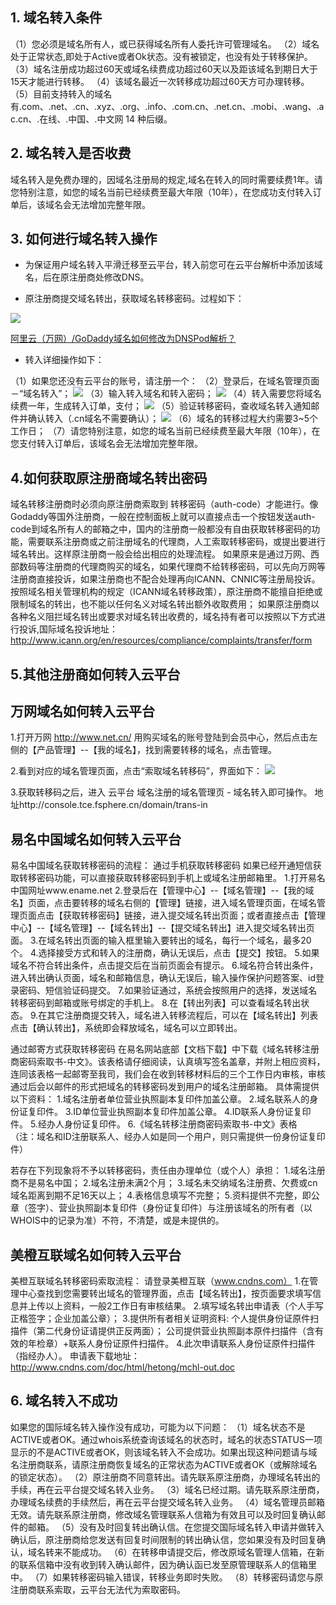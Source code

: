 ## 1. 域名转入条件
（1）您必须是域名所有人，或已获得域名所有人委托许可管理域名。
（2）域名处于正常状态,即处于Active或者Ok状态。没有被锁定，也没有处于转移保护。
（3）域名注册成功超过60天或域名续费成功超过60天以及距该域名到期日大于15天才能进行转移。
（4）该域名最近一次转移成功超过60天方可办理转移。
（5）目前支持转入的域名有.com、.net、.cn、.xyz、.org、.info、.com.cn、.net.cn、.mobi、.wang、.ac.cn、.在线、.中国、.中文网 14 种后缀。
## 2. 域名转入是否收费
域名转入是免费办理的，因域名注册局的规定,域名在转入的同时需要续费1年。请您特别注意，如您的域名当前已经续费至最大年限（10年），在您成功支付转入订单后，该域名会无法增加完整年限。
## 3. 如何进行域名转入操作

- 为保证用户域名转入平滑迁移至云平台，转入前您可在云平台解析中添加该域名，后在原注册商处修改DNS。

- 原注册商提交域名转出，获取域名转移密码。过程如下：

![](http://imgcache.tce.fsphere.cn/static/mc.qcloudimg.com/static/img/405236aa0d943fd2a106b1c581e55fb3/image.png)


[阿里云（万网）/GoDaddy域名如何修改为DNSPod解析？](http://tce.fsphere.cn/document/product/302/5518)

- 转入详细操作如下：

（1）如果您还没有云平台的账号，请注册一个：
（2）登录后，在域名管理页面－“域名转入”；
![](http://imgcache.tce.fsphere.cn/static/mccdn.qcloud.com/static/img/1e49e74df965d1e15144e149ff88b2dd/image.png)
（3）输入转入域名和转入密码；
![](http://imgcache.tce.fsphere.cn/static/mccdn.qcloud.com/static/img/816716a1cb2804c5eaa12e1c2f5bb76d/image.png)
（4）转入需要您将域名续费一年，生成转入订单，支付；
![](http://imgcache.tce.fsphere.cn/static/qzonestyle.gtimg.cn/qzone/vas/opensns/res/img/yumingzhuanru-2.png)
（5）验证转移密码，查收域名转入通知邮件并确认转入（.cn域名不需要确认）；
![](http://imgcache.tce.fsphere.cn/static/qzonestyle.gtimg.cn/qzone/vas/opensns/res/img/yumingzhuanru-3.png)
（6）域名的转移过程大约需要3~5个工作日；
（7）请您特别注意，如您的域名当前已经续费至最大年限（10年），在您支付转入订单后，该域名会无法增加完整年限。

## 4.如何获取原注册商域名转出密码
域名转移注册商时必须向原注册商索取到 转移密码（auth-code）才能进行。像Godaddy等国外注册商，一般在控制面板上就可以直接点击一个按钮发送auth-code到域名所有人的邮箱之中，国内的注册商一般都没有自由获取转移密码的功能，需要联系注册商或之前注册域名的代理商，人工索取转移密码，或提出要进行域名转出。这样原注册商一般会给出相应的处理流程。
如果原来是通过万网、西部数码等注册商的代理商购买的域名，如果代理商不给转移密码，可以先向万网等注册商直接投诉，如果注册商也不配合处理再向ICANN、CNNIC等注册局投诉。
按照域名相关管理机构的规定（ICANN域名转移政策），原注册商不能擅自拒绝或限制域名的转出，也不能以任何名义对域名转出额外收取费用； 如果原注册商以各种名义阻拦域名转出或要求对域名转出收费的，域名持有者可以按照以下方式进行投诉,国际域名投诉地址：http://www.icann.org/en/resources/compliance/complaints/transfer/form

## 5.其他注册商如何转入云平台
   ## 万网域名如何转入云平台

1.打开万网 http://www.net.cn/ 用购买域名的账号登陆到会员中心，然后点击左侧的【产品管理】--【我的域名】，找到需要转移的域名，点击管理。

2.看到对应的域名管理页面，点击“索取域名转移码”，界面如下：
![](http://imgcache.tce.fsphere.cn/static/mc.qcloudimg.com/static/img/63fd4cb58194bb41a132c87ca720be96/image.jpg)

3.获取转移码之后，进入 云平台 域名注册的域名管理页 - 域名转入即可操作。 地址http://console.tce.fsphere.cn/domain/trans-in
 
   ## 易名中国域名如何转入云平台

易名中国域名获取转移密码的流程：
通过手机获取转移密码
如果已经开通短信获取转移密码功能，可以直接获取转移密码到手机上或域名注册邮箱里。
1.打开易名中国网址www.ename.net
2.登录后在【管理中心】--【域名管理】--【我的域名】页面，点击要转移的域名右侧的【管理】链接，进入域名管理页面，在域名管理页面点击【获取转移密码】链接，进入提交域名转出页面；或者直接点击【管理中心】--【域名管理】--【域名转出】--【提交域名转出】进入提交域名转出页面。
3.在域名转出页面的输入框里输入要转出的域名，每行一个域名，最多20个。
4.选择接受方式和转入的注册商，确认无误后，点击【提交】按钮。
5.如果域名不符合转出条件，点击提交后在当前页面会有提示。
6.域名符合转出条件，进入转出确认页面，域名和邮箱信息，确认无误后，输入操作保护问题答案、id登录密码、短信验证码提交。
7.如果验证通过，系统会按照用户的选择，发送域名转移密码到邮箱或账号绑定的手机上。
8.在【转出列表】可以查看域名转出状态。
9.在其它注册商提交转入，域名进入转移流程后，可以在【域名转出】列表点击【确认转出】，系统即会释放域名，域名可以立即转出。
 
通过邮寄方式获取转移密码
在易名网站底部【文档下载】中下载《域名转移注册商密码索取书-中文》。该表格请仔细阅读，认真填写签名盖章，并附上相应资料，连同该表格一起邮寄至我司，我们会在收到转移材料后的三个工作日内审核，审核通过后会以邮件的形式把域名的转移密码发到用户的域名注册邮箱。
具体需提供以下资料：
1.域名注册者单位营业执照副本复印件加盖公章。
2.域名联系人的身份证复印件。
3.ID单位营业执照副本复印件加盖公章。
4.ID联系人身份证复印件。
5.经办人身份证复印件。
6.《域名转移注册商密码索取书-中文》表格 （注：域名和ID注册联系人、经办人如是同一个用户，则只需提供一份身份证复印件）

若存在下列现象将不予以转移密码，责任由办理单位（或个人）承担： 1.域名注册商不是易名中国；
2.域名注册未满2个月；
3.域名未交纳域名注册费、欠费或cn域名距离到期不足16天以上；
4.表格信息填写不完整；
5.资料提供不完整，即公章（签字）、营业执照副本复印件（身份证复印件）与注册该域名的所有者（以WHOIS中的记录为准）不符，不清楚，或是未提供的。

   ## 美橙互联域名如何转入云平台
美橙互联域名转移密码索取流程：
请登录美橙互联（www.cndns.com）
1.在管理中心查找到您需要转出域名的管理界面，点击【域名转出】，按页面要求填写信息并上传以上资料，一般2工作日有审核结果。
2.填写域名转出申请表（个人手写正楷签字；企业加盖公章）；
3.提供所有者相关证明资料:
个人提供身份证原件扫描件（第二代身份证请提供正反两面）；
公司提供营业执照副本原件扫描件（含有效的年检章）+联系人身份证原件扫描件。
4.此次申请联系人身份证原件扫描件（指经办人）。
申请表下载地址：http://www.cndns.com/doc/html/hetong/mchl-out.doc
 

## 6. 域名转入不成功
如果您的国际域名转入操作没有成功，可能为以下问题：
（1）域名状态不是ACTIVE或者OK。通过whois系统查询该域名的状态时，域名的状态STATUS一项显示的不是ACTIVE或者OK，则该域名转入不会成功。如果出现这种问题请与域名注册商联系，请原注册商恢复域名的正常状态为ACTIVE或者OK（或解除域名的锁定状态）。
（2）原注册商不同意转出。请先联系原注册商，办理域名转出的手续，再在云平台提交域名转入业务。
（3）域名已经过期。请先联系原注册商，办理域名续费的手续然后，再在云平台提交域名转入业务。
（4）域名管理员邮箱无效。请先联系原注册商，修改域名管理联系人信箱为有效且可以及时回复确认邮件的邮箱。
（5）没有及时回复转出确认信。在您提交国际域名转入申请并做转入确认后，原注册商给您发送有回复时间限制的转出确认信，您如果没有及时回复确认，域名转来不能成功。
（6）在转移申请提交后，修改原域名管理人信箱，在新的联系信箱中没有收到转入确认邮件，因为确认函已发至原管理联系人的信箱里中。
（7）如果转移密码输入错误，转移业务即时失败。
（8）转移密码请您与原注册商联系索取，云平台无法代为索取密码。

